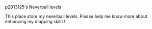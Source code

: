 p2013125's Neverball levels

This place store my neverball levels. Please help me know more about enhancing my mapping skillz!
